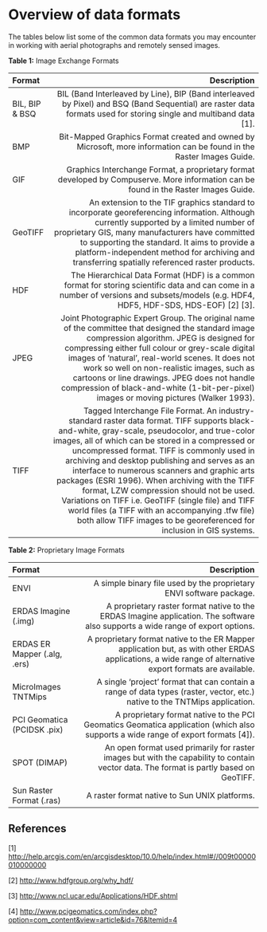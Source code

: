 # Overview of data formats

The tables below list some of the common data formats you may encounter in working with aerial photographs and remotely sensed images.

**Table 1:** Image Exchange Formats

|    Format     |   Description   |
| :------------ | -------------: |
|       BIL, BIP & BSQ       |        BIL (Band Interleaved by Line), BIP (Band interleaved by Pixel) and BSQ (Band Sequential) are raster data formats used for storing single and multiband data [1].      |
|     BMP       |	Bit-Mapped Graphics Format created and owned by Microsoft, more information can be found in the Raster Images Guide.
|     GIF       |	Graphics Interchange Format, a proprietary format developed by Compuserve. More information can be found in the Raster Images Guide.    |
|    GeoTIFF    |	An extension to the TIF graphics standard to incorporate georeferencing information. Although currently supported by a limited number of proprietary GIS, many manufacturers have committed to supporting the standard. It aims to provide a platform-independent method for archiving and transferring spatially referenced raster products.       |
|     HDF       |	The Hierarchical Data Format (HDF) is a common format for storing scientific data and can come in a number of versions and subsets/models (e.g. HDF4, HDF5, HDF-SDS, HDS-EOF) [2] [3].   |
|    JPEG       |	Joint Photographic Expert Group. The original name of the committee that designed the standard image compression algorithm. JPEG is designed for compressing either full colour or grey-scale digital images of ‘natural’, real-world scenes. It does not work so well on non-realistic images, such as cartoons or line drawings. JPEG does not handle compression of black-and-white (1-bit-per-pixel) images or moving pictures (Walker 1993).   |
|    TIFF       |	Tagged Interchange File Format. An industry-standard raster data format. TIFF supports black-and-white, gray-scale, pseudocolor, and true-color images, all of which can be stored in a compressed or uncompressed format. TIFF is commonly used in archiving and desktop publishing and serves as an interface to numerous scanners and graphic arts packages (ESRI 1996). When archiving with the TIFF format, LZW compression should not be used. Variations on TIFF i.e. GeoTIFF (single file) and TIFF world files (a TIFF with an accompanying .tfw file) both allow TIFF images to be georeferenced for inclusion in GIS systems.     |

**Table 2:** Proprietary Image Formats

|    Format     |   Description   |
| :------------ | -------------: |
|     ENVI	    | A simple binary file used by the proprietary ENVI software package.   |
|  ERDAS Imagine (.img)	 | A proprietary raster format native to the ERDAS Imagine application. The software also supports a wide range of export options.  |
| ERDAS ER Mapper (.alg, .ers)  |	A proprietary format native to the ER Mapper application but, as with other ERDAS applications, a wide range of alternative export formats are available.   |
| MicroImages TNTMips  |	A single ‘project’ format that can contain a range of data types (raster, vector, etc.) native to the TNTMips application.  |
| PCI Geomatica (PCIDSK .pix)  |	A proprietary format native to the PCI Geomatics Geomatica application (which also supports a wide range of export formats [4]).     |
|  SPOT (DIMAP)   |	An open format used primarily for raster images but with the capability to contain vector data. The format is partly based on GeoTIFF.  |
|  Sun Raster Format (.ras)  |	A raster format native to Sun UNIX platforms.     |


## References

[1] http://help.arcgis.com/en/arcgisdesktop/10.0/help/index.html#//009t00000010000000

[2] http://www.hdfgroup.org/why_hdf/

[3] http://www.ncl.ucar.edu/Applications/HDF.shtml

[4] http://www.pcigeomatics.com/index.php?option=com_content&view=article&id=76&Itemid=4